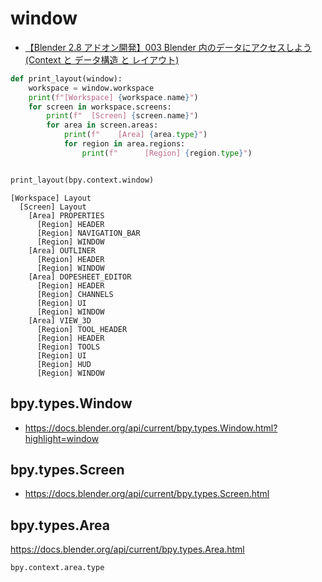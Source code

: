 # window

- [【Blender 2.8 アドオン開発】003 Blender 内のデータにアクセスしよう(Context と データ構造 と レイアウト)](https://memoteu.hatenablog.com/entry/2019/04/02/041803)

```py
def print_layout(window):
    workspace = window.workspace
    print(f"[Workspace] {workspace.name}")
    for screen in workspace.screens:
        print(f"  [Screen] {screen.name}")
        for area in screen.areas:
            print(f"    [Area] {area.type}")
            for region in area.regions:
                print(f"      [Region] {region.type}")


print_layout(bpy.context.window)
```

```
[Workspace] Layout
  [Screen] Layout
    [Area] PROPERTIES
      [Region] HEADER
      [Region] NAVIGATION_BAR
      [Region] WINDOW
    [Area] OUTLINER
      [Region] HEADER
      [Region] WINDOW
    [Area] DOPESHEET_EDITOR
      [Region] HEADER
      [Region] CHANNELS
      [Region] UI
      [Region] WINDOW
    [Area] VIEW_3D
      [Region] TOOL_HEADER
      [Region] HEADER
      [Region] TOOLS
      [Region] UI
      [Region] HUD
      [Region] WINDOW
```

## bpy.types.Window

- https://docs.blender.org/api/current/bpy.types.Window.html?highlight=window

## bpy.types.Screen

- https://docs.blender.org/api/current/bpy.types.Screen.html

## bpy.types.Area

https://docs.blender.org/api/current/bpy.types.Area.html

`bpy.context.area.type`
